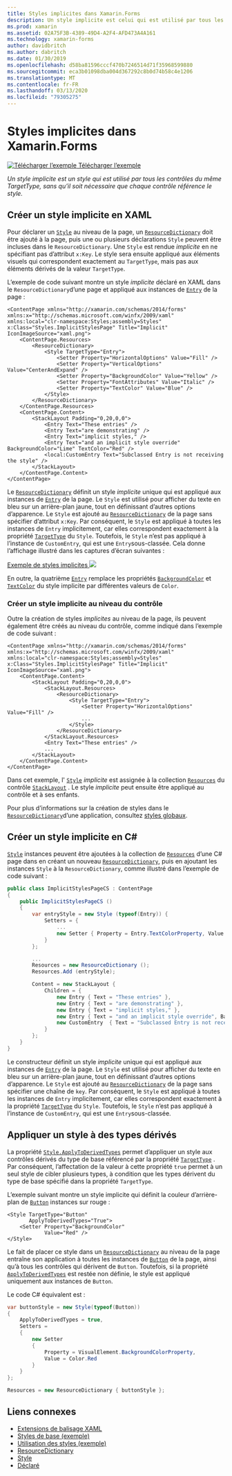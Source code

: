 ```yaml
---
title: Styles implicites dans Xamarin.Forms
description: Un style implicite est celui qui est utilisé par tous les contrôles de la même TargetType, sans nécessiter de chaque contrôle pour faire référence au style.
ms.prod: xamarin
ms.assetid: 02A75F3B-4389-49D4-A2F4-AFD473A4A161
ms.technology: xamarin-forms
author: davidbritch
ms.author: dabritch
ms.date: 01/30/2019
ms.openlocfilehash: d58ba81596cccf470b7246514d71f35968599880
ms.sourcegitcommit: eca3b01098dba004d367292c8b0d74b58c4e1206
ms.translationtype: MT
ms.contentlocale: fr-FR
ms.lasthandoff: 03/13/2020
ms.locfileid: "79305275"
---
```

# <a name="implicit-styles-in-xamarinforms"></a>Styles implicites dans Xamarin.Forms

[![Télécharger l’exemple](~/media/shared/download.png) Télécharger l’exemple](https://docs.microsoft.com/samples/xamarin/xamarin-forms-samples/userinterface-styles-basicstyles)

_Un style implicite est un style qui est utilisé par tous les contrôles du même TargetType, sans qu’il soit nécessaire que chaque contrôle référence le style._

## <a name="create-an-implicit-style-in-xaml"></a>Créer un style implicite en XAML

Pour déclarer un [`Style`](xref:Xamarin.Forms.Style) au niveau de la page, un [`ResourceDictionary`](xref:Xamarin.Forms.ResourceDictionary) doit être ajouté à la page, puis une ou plusieurs déclarations `Style` peuvent être incluses dans le `ResourceDictionary`. Une `Style` est rendue *implicite* en ne spécifiant pas d’attribut `x:Key`. Le style sera ensuite appliqué aux éléments visuels qui correspondent exactement au `TargetType`, mais pas aux éléments dérivés de la valeur `TargetType`.

L’exemple de code suivant montre un style *implicite* déclaré en XAML dans le `ResourceDictionary`d’une page et appliqué aux instances de [`Entry`](xref:Xamarin.Forms.Entry) de la page :

```xaml
<ContentPage xmlns="http://xamarin.com/schemas/2014/forms" xmlns:x="http://schemas.microsoft.com/winfx/2009/xaml" xmlns:local="clr-namespace:Styles;assembly=Styles" x:Class="Styles.ImplicitStylesPage" Title="Implicit" IconImageSource="xaml.png">
    <ContentPage.Resources>
        <ResourceDictionary>
            <Style TargetType="Entry">
                <Setter Property="HorizontalOptions" Value="Fill" />
                <Setter Property="VerticalOptions" Value="CenterAndExpand" />
                <Setter Property="BackgroundColor" Value="Yellow" />
                <Setter Property="FontAttributes" Value="Italic" />
                <Setter Property="TextColor" Value="Blue" />
            </Style>
        </ResourceDictionary>
    </ContentPage.Resources>
    <ContentPage.Content>
        <StackLayout Padding="0,20,0,0">
            <Entry Text="These entries" />
            <Entry Text="are demonstrating" />
            <Entry Text="implicit styles," />
            <Entry Text="and an implicit style override" BackgroundColor="Lime" TextColor="Red" />
            <local:CustomEntry Text="Subclassed Entry is not receiving the style" />
        </StackLayout>
    </ContentPage.Content>
</ContentPage>
```

Le [`ResourceDictionary`](xref:Xamarin.Forms.ResourceDictionary) définit un style *implicite* unique qui est appliqué aux instances de [`Entry`](xref:Xamarin.Forms.Entry) de la page. Le `Style` est utilisé pour afficher du texte en bleu sur un arrière-plan jaune, tout en définissant d’autres options d’apparence. Le `Style` est ajouté au [`ResourceDictionary`](xref:Xamarin.Forms.ResourceDictionary) de la page sans spécifier d’attribut `x:Key`. Par conséquent, le `Style` est appliqué à toutes les instances de `Entry` implicitement, car elles correspondent exactement à la propriété [`TargetType`](xref:Xamarin.Forms.Style.TargetType) du `Style`. Toutefois, le `Style` n’est pas appliqué à l’instance de `CustomEntry`, qui est une `Entry`sous-classée. Cela donne l’affichage illustré dans les captures d’écran suivantes :

[Exemple de styles implicites ![](implicit-images/implicit-styles.png)](implicit-images/implicit-styles-large.png#lightbox)

En outre, la quatrième [`Entry`](xref:Xamarin.Forms.Entry) remplace les propriétés [`BackgroundColor`](xref:Xamarin.Forms.VisualElement.BackgroundColor) et [`TextColor`](xref:Xamarin.Forms.InputView.TextColor) du style implicite par différentes valeurs de `Color`.

### <a name="create-an-implicit-style-at-the-control-level"></a>Créer un style implicite au niveau du contrôle

Outre la création de styles *implicites* au niveau de la page, ils peuvent également être créés au niveau du contrôle, comme indiqué dans l’exemple de code suivant :

```xaml
<ContentPage xmlns="http://xamarin.com/schemas/2014/forms" xmlns:x="http://schemas.microsoft.com/winfx/2009/xaml" xmlns:local="clr-namespace:Styles;assembly=Styles" x:Class="Styles.ImplicitStylesPage" Title="Implicit" IconImageSource="xaml.png">
    <ContentPage.Content>
        <StackLayout Padding="0,20,0,0">
            <StackLayout.Resources>
                <ResourceDictionary>
                    <Style TargetType="Entry">
                        <Setter Property="HorizontalOptions" Value="Fill" />
                        ...
                    </Style>
                </ResourceDictionary>
            </StackLayout.Resources>
            <Entry Text="These entries" />
            ...
        </StackLayout>
    </ContentPage.Content>
</ContentPage>
```

Dans cet exemple, l' [`Style`](xref:Xamarin.Forms.Style) *implicite* est assignée à la collection [`Resources`](xref:Xamarin.Forms.VisualElement.Resources) du contrôle [`StackLayout`](xref:Xamarin.Forms.StackLayout) . Le style *implicite* peut ensuite être appliqué au contrôle et à ses enfants.

Pour plus d’informations sur la création de styles dans le [`ResourceDictionary`](xref:Xamarin.Forms.ResourceDictionary)d’une application, consultez [styles globaux](~/xamarin-forms/user-interface/styles/application.md).

## <a name="create-an-implicit-style-in-c35"></a>Créer un style implicite en C&#35;

[`Style`](xref:Xamarin.Forms.Style) instances peuvent être ajoutées à la collection de [`Resources`](xref:Xamarin.Forms.VisualElement.Resources) d’une C# page dans en créant un nouveau [`ResourceDictionary`](xref:Xamarin.Forms.ResourceDictionary), puis en ajoutant les instances `Style` à la `ResourceDictionary`, comme illustré dans l’exemple de code suivant :

```csharp
public class ImplicitStylesPageCS : ContentPage
{
    public ImplicitStylesPageCS ()
    {
        var entryStyle = new Style (typeof(Entry)) {
            Setters = {
                ...
                new Setter { Property = Entry.TextColorProperty, Value = Color.Blue }
            }
        };

        ...
        Resources = new ResourceDictionary ();
        Resources.Add (entryStyle);

        Content = new StackLayout {
            Children = {
                new Entry { Text = "These entries" },
                new Entry { Text = "are demonstrating" },
                new Entry { Text = "implicit styles," },
                new Entry { Text = "and an implicit style override", BackgroundColor = Color.Lime, TextColor = Color.Red },
                new CustomEntry  { Text = "Subclassed Entry is not receiving the style" }
            }
        };
    }
}
```

Le constructeur définit un style *implicite* unique qui est appliqué aux instances de [`Entry`](xref:Xamarin.Forms.Entry) de la page. Le `Style` est utilisé pour afficher du texte en bleu sur un arrière-plan jaune, tout en définissant d’autres options d’apparence. Le `Style` est ajouté au [`ResourceDictionary`](xref:Xamarin.Forms.ResourceDictionary) de la page sans spécifier une chaîne de `key`. Par conséquent, le `Style` est appliqué à toutes les instances de `Entry` implicitement, car elles correspondent exactement à la propriété [`TargetType`](xref:Xamarin.Forms.Style.TargetType) du `Style`. Toutefois, le `Style` n’est pas appliqué à l’instance de `CustomEntry`, qui est une `Entry`sous-classée.

## <a name="apply-a-style-to-derived-types"></a>Appliquer un style à des types dérivés

La propriété [`Style.ApplyToDerivedTypes`](xref:Xamarin.Forms.Style.ApplyToDerivedTypes) permet d’appliquer un style aux contrôles dérivés du type de base référencé par la propriété [`TargetType`](xref:Xamarin.Forms.Style.TargetType) . Par conséquent, l’affectation de la valeur à cette propriété `true` permet à un seul style de cibler plusieurs types, à condition que les types dérivent du type de base spécifié dans la propriété `TargetType`.

L’exemple suivant montre un style implicite qui définit la couleur d’arrière-plan de [`Button`](xref:Xamarin.Forms.Button) instances sur rouge :

```xaml
<Style TargetType="Button"
       ApplyToDerivedTypes="True">
    <Setter Property="BackgroundColor"
            Value="Red" />
</Style>
```

Le fait de placer ce style dans un [`ResourceDictionary`](xref:Xamarin.Forms.ResourceDictionary) au niveau de la page entraîne son application à toutes les instances de [`Button`](xref:Xamarin.Forms.Button) de la page, ainsi qu’à tous les contrôles qui dérivent de `Button`. Toutefois, si la propriété [`ApplyToDerivedTypes`](xref:Xamarin.Forms.Style.ApplyToDerivedTypes) est restée non définie, le style est appliqué uniquement aux instances de `Button`.

Le code C# équivalent est :

```csharp
var buttonStyle = new Style(typeof(Button))
{
    ApplyToDerivedTypes = true,
    Setters =
    {
        new Setter
        {
            Property = VisualElement.BackgroundColorProperty,
            Value = Color.Red
        }
    }
};

Resources = new ResourceDictionary { buttonStyle };
```

## <a name="related-links"></a>Liens connexes

- [Extensions de balisage XAML](~/xamarin-forms/xaml/xaml-basics/xaml-markup-extensions.md)
- [Styles de base (exemple)](https://docs.microsoft.com/samples/xamarin/xamarin-forms-samples/userinterface-styles-basicstyles)
- [Utilisation des styles (exemple)](https://docs.microsoft.com/samples/xamarin/xamarin-forms-samples/workingwithstyles)
- [ResourceDictionary](xref:Xamarin.Forms.ResourceDictionary)
- [Style](xref:Xamarin.Forms.Style)
- [Déclaré](xref:Xamarin.Forms.Setter)
